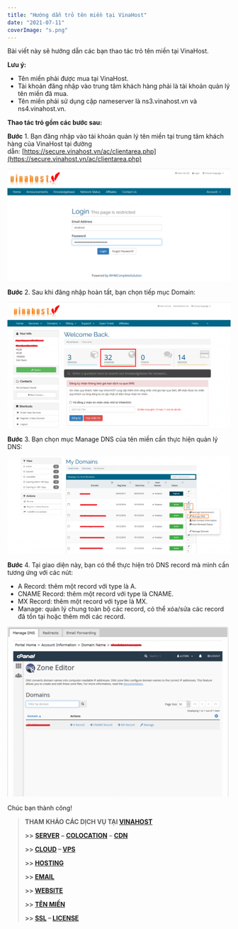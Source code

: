 ```yaml
---
title: "Hướng dẫn trỏ tên miền tại VinaHost"
date: "2021-07-11"
coverImage: "s.png"
---
```


Bài viết này sẽ hướng dẫn các bạn thao tác trỏ tên miền tại VinaHost.

**Lưu ý:**

- Tên miền phải được mua tại VinaHost.
- Tài khoản đăng nhập vào trung tâm khách hàng phải là tài khoản quản lý tên miền đã mua.
- Tên miền phải sử dụng cặp nameserver là ns3.vinahost.vn và ns4.vinahost.vn.

**Thao tác trỏ gồm các bước sau:**

**Bước** 1\. Bạn đăng nhập vào tài khoản quản lý tên miền tại trung tâm khách hàng của VinaHost tại đường dẫn: [https://secure.vinahost.vn/ac/clientarea.php](https://secure.vinahost.vn/ac/clientarea.php)

![Hướng dẫn trỏ tên miền tại VinaHost](images/d7b0721a29-huong-dan-tro-ten-mien-tai-vinahost-1024x512.png)

**Bước** 2\. Sau khi đăng nhập hoàn tất, bạn chọn tiếp mục Domain:

![Hướng dẫn trỏ tên miền tại VinaHost](images/9259baafcb-huong-dan-tro-ten-mien-tai-vinahost-1-1024x575.png)

**Bước** 3\. Bạn chọn mục Manage DNS của tên miền cần thực hiện quản lý DNS:

![Hướng dẫn trỏ tên miền tại VinaHost](images/8f6293c08b-huong-dan-tro-ten-mien-tai-vinahost-2-1024x443.png)

**Bước** 4\. Tại giao diện này, bạn có thể thực hiện trỏ DNS record mà mình cần tương ứng với các nút:

- A Record: thêm một record với type là A.
- CNAME Record: thêm một record với type là CNAME.
- MX Record: thêm một record với type là MX.
- Manage: quản lý chung toàn bộ các record, có thể xóa/sửa các record đã tồn tại hoặc thêm mới các record.

![Hướng dẫn trỏ tên miền tại VinaHost](images/ba8945c33e-huong-dan-tro-ten-mien-tai-vinahost-3-1024x778.png)

Chúc bạn thành công!

> **THAM KHẢO CÁC DỊCH VỤ TẠI [VINAHOST](https://blog.vinahost.vn/)**
> 
> **\>>** [**SERVER**](https://vinahost.vn/thue-may-chu-rieng/) **–** [**COLOCATION**](https://vinahost.vn/colocation.html) – [**CDN**](https://vinahost.vn/dich-vu-cdn-chuyen-nghiep)
> 
> **\>> [CLOUD](https://vinahost.vn/cloud-server-gia-re/) – [VPS](https://vinahost.vn/vps-ssd-chuyen-nghiep/)**
> 
> **\>> [HOSTING](https://vinahost.vn/wordpress-hosting)**
> 
> **\>> [EMAIL](https://vinahost.vn/email-hosting)**
> 
> **\>> [WEBSITE](http://vinawebsite.vn/)**
> 
> **\>> [TÊN MIỀN](https://vinahost.vn/ten-mien-gia-re/)**
> 
> **\>> [SSL](https://vinahost.vn/geotrust-ssl) – [LICENSE](https://vinahost.vn/bang-gia-license)**
